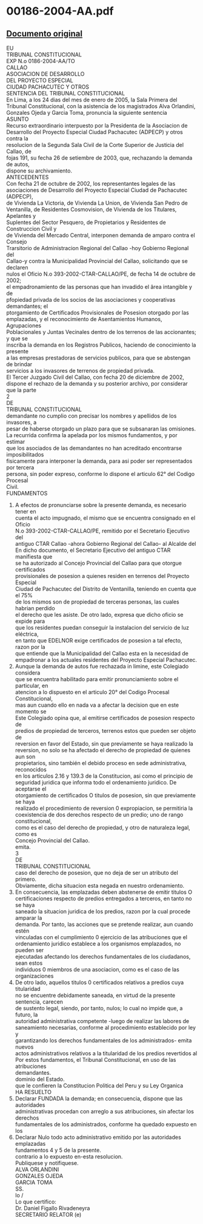 
00186-2004-AA.pdf
=================
  
[Documento original](https://tc.gob.pe/jurisprudencia/2005/00186-2004-AA.pdf)  
---  
EU  
TRIBUNAL CONSTITUCIONAL  
EXP N.o 0186-2004-AA/TO  
CALLAO  
ASOCIACION DE DESARROLLO  
DEL PROYECTO ESPECIAL  
CIUDAD PACHACUTEC Y OTROS  
SENTENCIA DEL TRIBUNAL CONSTITUCIONAL  
En Lima, a los 24 dias del mes de enero de 2005, la Sala Primera del  
Tribunal Constitucional, con la asistencia de los magistrados Alva Orlandini,  
Gonzales Ojeda y Garcia Toma, pronuncia la siguiente sentencia  
ASUNTO  
Recurso extraordinario interpuesto por la Presidenta de la Asociacion de  
Desarrollo del Proyecto Especial Ciudad Pachacutec (ADPECP) y otros contra la  
resolucion de la Segunda Sala Civil de la Corte Superior de Justicia del Callao, de  
fojas 191, su fecha 26 de setiembre de 2003, que, rechazando la demanda de autos,  
dispone su archivamiento.  
ANTECEDENTES  
Con fecha 21 de octubre de 2002, los representantes legales de las  
asociaciones de Desarrollo del Proyecto Especial Ciudad de Pachacutec (ADPECP),  
de Vivienda La Victoria, de Vivienda La Union, de Vivienda San Pedro de  
Ventanilla, de Residentes Cosmovision, de Vivienda de los Titulares, Apelantes y  
Suplentes del Sector Pesquero, de Propietarios y Residentes de Construccion Civil y  
de Vivienda del Mercado Central, interponen demanda de amparo contra el Consejo  
Trarsitorio de Administracion Regional del Callao -hoy Gobierno Regional del  
Callao-y contra la Municipalidad Provincial del Callao, solicitando que se declaren  
nulos el Oficio N.o 393-2002-CTAR-CALLAO/PE, de fecha 14 de octubre de 2002;  
el empadronamiento de las personas que han invadido el ârea intangible y de  
pfopiedad privada de los socios de las asociaciones y cooperativas demandantes; el  
ptorgamiento de Certificados Provisionales de Posesion otorgado por las  
emplazadas, y el reconocimiento de Asentamientos Humanos, Agrupaciones  
Poblacionales y Juntas Vecinales dentro de los terrenos de las accionantes; y que se  
inscriba la demanda en los Registros Publicos, haciendo de conocimiento la presente  
a las empresas prestadoras de servicios publicos, para que se abstengan de brindar  
servicios a los invasores de terrenos de propiedad privada.  
El Tercer Juzgado Civil del Callao, con fecha 20 de diciembre de 2002,  
dispone el rechazo de la demanda y su posterior archivo, por considerar que la parte  
2  
DE  
TRIBUNAL CONSTITUCIONAL  
demandante no cumplio con precisar los nombres y apellidos de los invasores, a  
pesar de haberse otorgado un plazo para que se subsanaran las omisiones.  
La recurrida confirma la apelada por los mismos fundamentos, y por estimar  
que los asociados de las demandantes no han acreditado encontrarse imposibilitados  
fisicamente para interponer la demanda, para asi poder ser representados por tercera  
persona, sin poder expreso, conforme lo dispone el articulo 62° del Codigo Procesal  
Civil.  
FUNDAMENTOS  
1. A efectos de pronunciarse sobre la presente demanda, es necesario tener en  
cuenta el acto impugnado, el mismo que se encuentra consignado en el Oficio  
N.o 393-2002-CTAR-CALLAO/PE, remitido por el Secretario Ejecutivo del  
antiguo CTAR Callao -ahora Gobierno Regional del Callao- al Alcalde del  
En dicho documento, el Secretario Ejecutivo del antiguo CTAR manifiesta que  
se ha autorizado al Concejo Provincial del Callao para que otorgue certificados  
provisionales de posesion a quienes residen en terrenos del Proyecto Especial  
Ciudad de Pachacutec del Distrito de Ventanilla, teniendo en cuenta que el 75%  
de los mismos son de propiedad de terceras personas, las cuales habrian perdido  
el derecho que les asiste. De otro lado, expresa que dicho oficio se expide para  
que los residentes puedan conseguir la instalacion del servicio de luz eléctrica,  
en tanto que EDELNOR exige certificados de posesion a tal efecto, razon por la  
que entiende que la Municipalidad del Callao esta en la necesidad de  
empadronar a los actuales residentes del Proyecto Especial Pachacutec.  
2. Aunque la demanda de autos fue rechazada in limine, este Colegiado considera  
que se encuentra habilitado para emitir pronunciamiento sobre el particular, en  
atencion a lo dispuesto en el articulo 20° del Codigo Procesal Constitucional,  
mas aun cuando ello en nada va a afectar la decision que en este momento se  
Este Colegiado opina que, al emitirse certificados de posesion respecto de  
predios de propiedad de terceros, terrenos estos que pueden ser objeto de  
reversion en favor del Estado, sin que previamente se haya realizado la  
reversion, no solo se ha afectado el derecho de propiedad de quienes aun son  
propietarios, sino también el debido proceso en sede administrativa, reconocidos  
en los articulos 2.16 y 139.3 de la Constitucion, asi como el principio de  
seguridad juridica que informa todo el ordenamiento juridico. De aceptarse el  
otorgamiento de certificados O titulos de posesion, sin que previamente se haya  
realizado el procedimiento de reversion 0 expropiacion, se permitiria la  
coexistencia de dos derechos respecto de un predio; uno de rango constitucional,  
como es el caso del derecho de propiedad, y otro de naturaleza legal, como es  
Concejo Provincial del Callao.  
emita.  
3  
DE  
TRIBUNAL CONSTITUCIONAL  
caso del derecho de posesion, que no deja de ser un atributo del primero.  
Obviamente, dicha situacion esta negada en nuestro ordenamiento.  
4. En consecuencia, las emplazadas deben abstenerse de emitir titulos O  
certificaciones respecto de predios entregados a terceros, en tanto no se haya  
saneado la situacion juridica de los predios, razon por la cual procede amparar la  
demanda. Por tanto, las acciones que se pretende realizar, aun cuando estén  
vinculadas con el cumplimiento 0 ejercicio de las atribuciones que el  
ordenamiento juridico establece a los organismos emplazados, no pueden ser  
ejecutadas afectando los derechos fundamentales de los ciudadanos, sean estos  
individuos 0 miembros de una asociacion, como es el caso de las organizaciones  
5. De otro lado, aquellos titulos 0 certificados relativos a predios cuya titularidad  
no se encuentre debidamente saneada, en virtud de la presente sentencia, carecen  
de sustento legal, siendo, por tanto, nulos; lo cual no impide que, a futuro, la  
autoridad administrativa competente -luego de realizar las labores de  
saneamiento necesarias, conforme al procedimiento establecido por ley y  
garantizando los derechos fundamentales de los administrados- emita nuevos  
actos administrativos relativos a la titularidad de los predios revertidos al  
Por estos fundamentos, el Tribunal Constitucional, en uso de las atribuciones  
demandantes.  
dominio del Estado.  
que le confieren la Constitucion Politica del Peru y su Ley Organica  
HA RESUELTO  
1. Declarar FUNDADA la demanda; en consecuencia, dispone que las autoridades  
administrativas procedan con arreglo a sus atribuciones, sin afectar los derechos  
fundamentales de los administrados, conforme ha quedado expuesto en los  
2. Declarar Nulo todo acto administrativo emitido por las autoridades emplazadas  
fundamentos 4 y 5 de la presente.  
contrario a lo expuesto en-esta resolucion.  
Publiquese y notifiquese.  
ALVA ORLANDINI  
GONZALES OJEDA  
GARCIA TOMA  
SS.  
lo /  
Lo que certifico:  
Dr. Daniel Figallo Rivadeneyra  
SECRETARIO RELATOR (e)